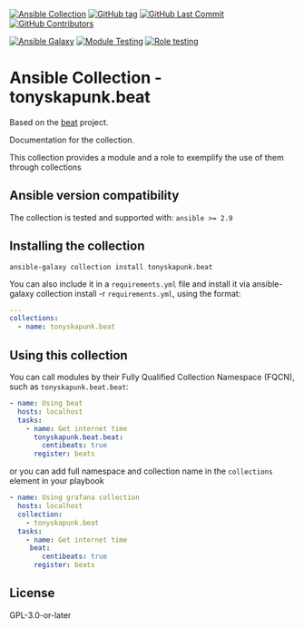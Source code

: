 [![Ansible Collection](https://img.shields.io/badge/dynamic/json?color=orange&style=flat&label=collection&prefix=v&url=https://galaxy.ansible.com/api/v3/collections/tonyskapunk/beat/&query=highest_version.version)](https://galaxy.ansible.com/ui/repo/published/tonyskapunk/beat/)
[![GitHub tag](https://img.shields.io/github/tag/tonyskapunk/beat-ansible-collection.svg)](https://github.com/tonyskapunk/beat-ansible-collection/tags)
[![GitHub Last Commit](https://img.shields.io/github/last-commit/tonyskapunk/beat-ansible-collection)](https://github.com/tonyskapunk/beat-ansible-collection/tags)
[![GitHub Contributors](https://img.shields.io/github/contributors/tonyskapunk/beat-ansible-collection)](https://github.com/tonyskapunk/beat-ansible-collection/tags)

[![Ansible Galaxy](https://github.com/tonyskapunk/beat-ansible-collection/actions/workflows/publish.yml/badge.svg)](https://github.com/tonyskapunk/beat-ansible-collection/actions/workflows/publish.yml)
[![Module Testing](https://github.com/tonyskapunk/beat-ansible-collection/actions/workflows/module-testing.yml/badge.svg)](https://github.com/tonyskapunk/beat-ansible-collection/actions/workflows/module-testing.yml)
[![Role testing](https://github.com/tonyskapunk/beat-ansible-collection/actions/workflows/role-testing.yml/badge.svg)](https://github.com/tonyskapunk/beat-ansible-collection/actions/workflows/role-testing.yml)

# Ansible Collection - tonyskapunk.beat

Based on the [beat](https://github.com/tonyskapunk/beat) project.

Documentation for the collection.

This collection provides a module and a role to exemplify the use of them through collections

## Ansible version compatibility

The collection is tested and supported with: `ansible >= 2.9`

## Installing the collection

```shell
ansible-galaxy collection install tonyskapunk.beat
```

You can also include it in a `requirements.yml` file and install it via ansible-galaxy collection install -r `requirements.yml`, using the format:

```yaml
---
collections:
  - name: tonyskapunk.beat
```

## Using this collection

You can call modules by their Fully Qualified Collection Namespace (FQCN), such as `tonyskapunk.beat.beat`:

```yaml
- name: Using beat
  hosts: localhost
  tasks:
    - name: Get internet time
      tonyskapunk.beat.beat:
        centibeats: true
      register: beats
```

or you can add full namespace and collection name in the `collections` element in your playbook

```yaml
- name: Using grafana collection
  hosts: localhost
  collection:
    - tonyskapunk.beat
  tasks:
    - name: Get internet time
     beat:
        centibeats: true
      register: beats
```

## License

GPL-3.0-or-later
